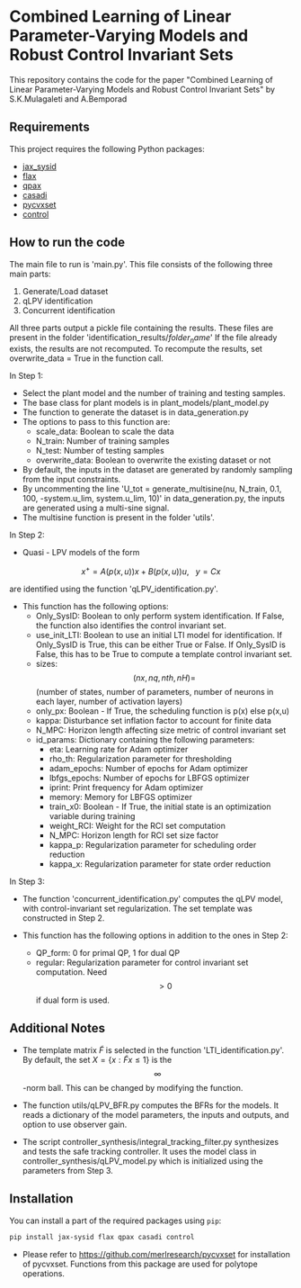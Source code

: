 # Combined Learning of Linear Parameter-Varying Models and Robust Control Invariant Sets
This repository contains the code for the paper "Combined Learning of Linear Parameter-Varying Models and Robust Control Invariant Sets" by S.K.Mulagaleti and A.Bemporad

## Requirements

This project requires the following Python packages:

- [jax_sysid](https://github.com/bemporad/jax-sysid)
- [flax](https://github.com/google/flax)
- [qpax](https://github.com/kevin-tracy/qpax)
- [casadi](https://web.casadi.org/)
- [pycvxset](https://github.com/merlresearch/pycvxset) 
- [control](https://python-control.readthedocs.io/)

## How to run the code
The main file to run is 'main.py'. This file consists of the following three main parts:
1. Generate/Load dataset
2. qLPV identification
3. Concurrent identification

All three parts output a pickle file containing the results.
These files are present in the folder 'identification_results/$folder_name$'
If the file already exists, the results are not recomputed.
To recompute the results, set overwrite_data = True in the function call.

In Step 1: 
- Select the plant model and the number of training and testing samples.
- The base class for plant models is in plant_models/plant_model.py
- The function to generate the dataset is in data_generation.py
- The options to pass to this function are:
    - scale_data: Boolean to scale the data
    - N_train: Number of training samples
    - N_test: Number of testing samples
    - overwrite_data: Boolean to overwrite the existing dataset or not
- By default, the inputs in the dataset are generated by randomly sampling from the input constraints.
- By uncommenting the line 'U_tot = generate_multisine(nu, N_train, 0.1, 100, -system.u_lim, system.u_lim, 10)' in data_generation.py, the inputs are generated using a multi-sine signal.
- The multisine function is present in the folder 'utils'.

In Step 2:
- Quasi - LPV models of the form

$$x^+ = A(p(x,u))x + B(p(x,u))u, \ \ \  y = Cx$$

are identified using the function 'qLPV_identification.py'.
- This function has the following options:
    - Only_SysID: Boolean to only perform system identification. If False, the function also identifies the control invariant set.
    - use_init_LTI: Boolean to use an initial LTI model for identification. If Only_SysID is True, this can be either True or False. If Only_SysID is False, this has to be True to compute a template control invariant set.
    - sizes: $$(nx,nq,nth,nH)=$$ (number of states, number of parameters, number of neurons in each layer, number of activation layers)
    - only_px: Boolean - If True, the scheduling function is p(x) else p(x,u)
    - kappa: Disturbance set inflation factor to account for finite data
    - N_MPC: Horizon length affecting size metric of control invariant set
    - id_params: Dictionary containing the following parameters:
        - eta: Learning rate for Adam optimizer
        - rho_th: Regularization parameter for thresholding
        - adam_epochs: Number of epochs for Adam optimizer
        - lbfgs_epochs: Number of epochs for LBFGS optimizer
        - iprint: Print frequency for Adam optimizer
        - memory: Memory for LBFGS optimizer
        - train_x0: Boolean - If True, the initial state is an optimization variable during training
        - weight_RCI: Weight for the RCI set computation 
        - N_MPC: Horizon length for RCI set size factor
        - kappa_p: Regularization parameter for scheduling order reduction
        - kappa_x: Regularization parameter for state order reduction

In Step 3:
- The function 'concurrent_identification.py' computes the qLPV model, with control-invariant set regularization. The set template was constructed in Step 2.

- This function has the following options in addition to the ones in Step 2:
    - QP_form: 0 for primal QP, 1 for dual QP
    - regular: Regularization parameter for control invariant set computation. Need $$>0$$ if dual form is used.


## Additional Notes
- The template matrix $\tilde{F}$ is selected in the function 'LTI_identification.py'. By default, the set $X=\{x:\tilde{F}x \leq 1\}$ is the $$\infty$$-norm ball. This can be changed by modifying the function.

- The function utils/qLPV_BFR.py computes the BFRs for the models. It reads a dictionary of the model parameters, the inputs and outputs, and option to use observer gain.

- The script controller_synthesis/integral_tracking_filter.py synthesizes and tests the safe tracking controller. It uses the model class in controller_synthesis/qLPV_model.py which is initialized using the parameters from Step 3. 

## Installation

You can install a part of the required packages using `pip`:

```bash
pip install jax-sysid flax qpax casadi control
```

- Please refer to https://github.com/merlresearch/pycvxset for installation of pycvxset. Functions from this package are used for polytope operations.
